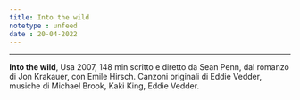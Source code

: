 ```yaml
---
title: Into the wild
notetype : unfeed
date : 20-04-2022
---
```






---
**Into the wild**,
Usa 2007, 148 min
scritto e diretto da Sean Penn,
dal romanzo di Jon Krakauer,
con Emile Hirsch.
Canzoni originali di Eddie Vedder,
musiche di Michael Brook, Kaki King, Eddie Vedder.